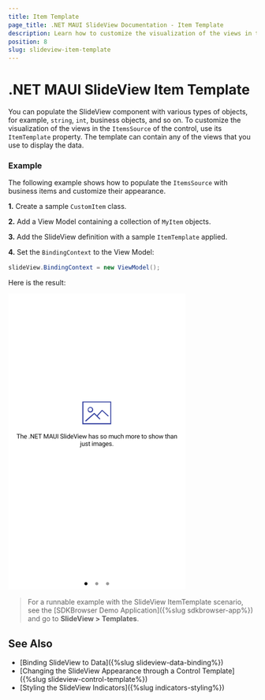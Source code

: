 ```yaml
---
title: Item Template
page_title: .NET MAUI SlideView Documentation - Item Template
description: Learn how to customize the visualization of the views in the ItemsSource of the control by using the ItemTemplate property.
position: 8
slug: slideview-item-template
---
```


# .NET MAUI SlideView Item Template

You can populate the SlideView component with various types of objects, for example, `string`, `int`, business objects, and so on. To customize the visualization of the views in the `ItemsSource` of the control, use its `ItemTemplate` property. The template can contain any of the views that you use to display the data.

### Example

The following example shows how to populate the `ItemsSource` with business items and customize their appearance.

**1.** Create a sample `CustomItem` class. 

<snippet id='slideview-itemtemplate-datamodel' />

**2.** Add a View Model containing a collection of `MyItem` objects.

<snippet id='slideview-itemtemplate-viewmodel' />

**3.** Add the SlideView definition with a sample `ItemTemplate` applied.

<snippet id='slideview-item-template-xaml' />

**4.** Set the `BindingContext` to the View Model:

```C#
slideView.BindingContext = new ViewModel();
```

Here is the result:

![.NET MAUI SlideView with ItemTemplate applied](images/slideview-itemtemplate.png)

> For a runnable example with the SlideView ItemTemplate scenario, see the [SDKBrowser Demo Application]({%slug sdkbrowser-app%}) and go to **SlideView > Templates**.

## See Also

- [Binding SlideView to Data]({%slug slideview-data-binding%})
- [Changing the SlideView Appearance through a Control Template]({%slug slideview-control-template%})
- [Styling the SlideView Indicators]({%slug indicators-styling%})